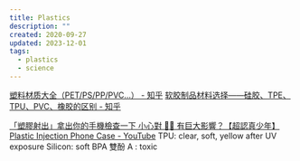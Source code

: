 ```yaml
---
title: Plastics
description: ""
created: 2020-09-27
updated: 2023-12-01
tags:
  - plastics
  - science
---
```


[塑料材质大全（PET/PS/PP/PVC...） - 知乎](https://zhuanlan.zhihu.com/p/55014302)
[软胶制品材料选择——硅胶、TPE、TPU、PVC、橡胶的区别 - 知乎](https://zhuanlan.zhihu.com/p/56770337)

[「塑膠射出」拿出你的手機檢查一下 小心對 🐤🐤 有巨大影響？【超認真少年】Plastic Injection Phone Case - YouTube](https://www.youtube.com/watch?v=io2A5eksdcY)
TPU: clear, soft, yellow after UV exposure
Silicon: soft
BPA 雙酚 A : toxic
